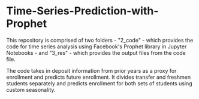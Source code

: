 # Time-Series-Prediction-with-Prophet

This repository is comprised of two folders - "2_code" - which provides the code for time series analysis using Facebook's Prophet library in Jupyter Notebooks - and "3_res" - which provides the output files from the code file.

The code takes in deposit information from prior years as a proxy for enrollment and predicts future enrollment. It divides transfer and freshmen students separately and predicts enrollment for both sets of students using custom seasonality. 
